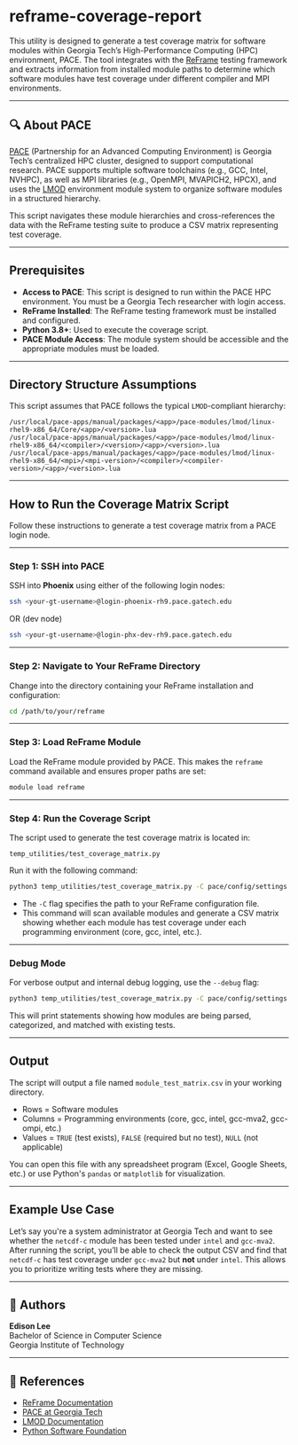 # reframe-coverage-report

This utility is designed to generate a test coverage matrix for software modules within Georgia Tech’s High-Performance Computing (HPC) environment, PACE. The tool integrates with the [ReFrame](https://reframe-hpc.readthedocs.io/) testing framework and extracts information from installed module paths to determine which software modules have test coverage under different compiler and MPI environments.

---

## 🔍 About PACE

[PACE](https://pace.gatech.edu/) (Partnership for an Advanced Computing Environment) is Georgia Tech’s centralized HPC cluster, designed to support computational research. PACE supports multiple software toolchains (e.g., GCC, Intel, NVHPC), as well as MPI libraries (e.g., OpenMPI, MVAPICH2, HPCX), and uses the [LMOD](https://lmod.readthedocs.io/en/latest/) environment module system to organize software modules in a structured hierarchy.

This script navigates these module hierarchies and cross-references the data with the ReFrame testing suite to produce a CSV matrix representing test coverage.

---

## Prerequisites

- **Access to PACE**: This script is designed to run within the PACE HPC environment. You must be a Georgia Tech researcher with login access.
- **ReFrame Installed**: The ReFrame testing framework must be installed and configured.
- **Python 3.8+**: Used to execute the coverage script.
- **PACE Module Access**: The module system should be accessible and the appropriate modules must be loaded.

---

## Directory Structure Assumptions

This script assumes that PACE follows the typical `LMOD`-compliant hierarchy:

```
/usr/local/pace-apps/manual/packages/<app>/pace-modules/lmod/linux-rhel9-x86_64/Core/<app>/<version>.lua
/usr/local/pace-apps/manual/packages/<app>/pace-modules/lmod/linux-rhel9-x86_64/<compiler>/<version>/<app>/<version>.lua
/usr/local/pace-apps/manual/packages/<app>/pace-modules/lmod/linux-rhel9-x86_64/<mpi>/<mpi-version>/<compiler>/<compiler-version>/<app>/<version>.lua
```

---

##  How to Run the Coverage Matrix Script

Follow these instructions to generate a test coverage matrix from a PACE login node.

---

### Step 1: SSH into PACE

SSH into **Phoenix** using either of the following login nodes:

```bash
ssh <your-gt-username>@login-phoenix-rh9.pace.gatech.edu
```

OR (dev node)

```bash
ssh <your-gt-username>@login-phx-dev-rh9.pace.gatech.edu
```

---

### Step 2: Navigate to Your ReFrame Directory

Change into the directory containing your ReFrame installation and configuration:

```bash
cd /path/to/your/reframe
```

---

### Step 3: Load ReFrame Module

Load the ReFrame module provided by PACE. This makes the `reframe` command available and ensures proper paths are set:

```bash
module load reframe
```

---

### Step 4: Run the Coverage Script

The script used to generate the test coverage matrix is located in:

```
temp_utilities/test_coverage_matrix.py
```

Run it with the following command:

```bash
python3 temp_utilities/test_coverage_matrix.py -C pace/config/settings.py
```

- The `-C` flag specifies the path to your ReFrame configuration file.
- This command will scan available modules and generate a CSV matrix showing whether each module has test coverage under each programming environment (core, gcc, intel, etc.).

---

### Debug Mode

For verbose output and internal debug logging, use the `--debug` flag:

```bash
python3 temp_utilities/test_coverage_matrix.py -C pace/config/settings.py --debug
```

This will print statements showing how modules are being parsed, categorized, and matched with existing tests.

---

## Output

The script will output a file named `module_test_matrix.csv` in your working directory.

- Rows = Software modules
- Columns = Programming environments (core, gcc, intel, gcc-mva2, gcc-ompi, etc.)
- Values = `TRUE` (test exists), `FALSE` (required but no test), `NULL` (not applicable)

You can open this file with any spreadsheet program (Excel, Google Sheets, etc.) or use Python's `pandas` or `matplotlib` for visualization.

---

##  Example Use Case

Let’s say you're a system administrator at Georgia Tech and want to see whether the `netcdf-c` module has been tested under `intel` and `gcc-mva2`. After running the script, you’ll be able to check the output CSV and find that `netcdf-c` has test coverage under `gcc-mva2` but **not** under `intel`. This allows you to prioritize writing tests where they are missing.

---

## 👥 Authors

**Edison Lee**  
Bachelor of Science in Computer Science  
Georgia Institute of Technology

---

## 📘 References

- [ReFrame Documentation](https://reframe-hpc.readthedocs.io/en/stable/)
- [PACE at Georgia Tech](https://pace.gatech.edu/)
- [LMOD Documentation](https://lmod.readthedocs.io/en/latest/)
- [Python Software Foundation](https://www.python.org/)
